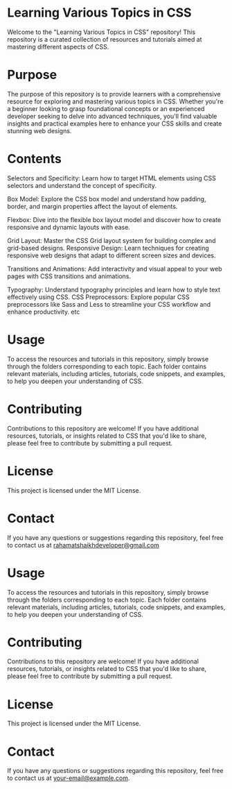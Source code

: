 # Learning Various Topics in CSS
Welcome to the "Learning Various Topics in CSS" repository! This repository is a curated collection of resources and tutorials aimed at mastering different aspects of CSS.

# Purpose
The purpose of this repository is to provide learners with a comprehensive resource for exploring and mastering various topics in CSS. Whether you're a beginner looking to grasp foundational concepts or an experienced developer seeking to delve into advanced techniques, you'll find valuable insights and practical examples here to enhance your CSS skills and create stunning web designs.

# Contents
Selectors and Specificity: Learn how to target HTML elements using CSS selectors and understand the concept of specificity.

Box Model: Explore the CSS box model and understand how padding, border, and margin properties affect the layout of elements.

Flexbox: Dive into the flexible box layout model and discover how to create responsive and dynamic layouts with ease.

Grid Layout: Master the CSS Grid layout system for building complex and grid-based designs.
Responsive Design: Learn techniques for creating responsive web designs that adapt to different screen sizes and devices.

Transitions and Animations: Add interactivity and visual appeal to your web pages with CSS transitions and animations.

Typography: Understand typography principles and learn how to style text effectively using CSS.
CSS Preprocessors: Explore popular CSS preprocessors like Sass and Less to streamline your CSS workflow and enhance productivity. etc

# Usage
To access the resources and tutorials in this repository, simply browse through the folders corresponding to each topic. Each folder contains relevant materials, including articles, tutorials, code snippets, and examples, to help you deepen your understanding of CSS.

# Contributing
Contributions to this repository are welcome! If you have additional resources, tutorials, or insights related to CSS that you'd like to share, please feel free to contribute by submitting a pull request.

# License
This project is licensed under the MIT License.

# Contact
If you have any questions or suggestions regarding this repository, feel free to contact us at rahamatshaikhdeveloper@gmail.com









# Usage
To access the resources and tutorials in this repository, simply browse through the folders corresponding to each topic. Each folder contains relevant materials, including articles, tutorials, code snippets, and examples, to help you deepen your understanding of CSS.

# Contributing
Contributions to this repository are welcome! If you have additional resources, tutorials, or insights related to CSS that you'd like to share, please feel free to contribute by submitting a pull request.

# License
This project is licensed under the MIT License.

# Contact
If you have any questions or suggestions regarding this repository, feel free to contact us at your-email@example.com.

